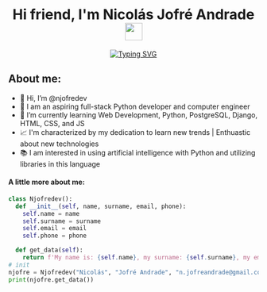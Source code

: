 <h1 align="center"><b>Hi friend, I'm Nicolás Jofré Andrade </b><img src="https://media.giphy.com/media/hvRJCLFzcasrR4ia7z/giphy.gif" width="35"></h1>

<div align="center"><a href="https://git.io/typing-svg"><img src="https://readme-typing-svg.demolab.com?font=Fira+Code&pause=1000&color=4D49F7&center=true&vCenter=true&random=false&width=435&lines=Python+Full+stack+developer;Python+enjoyer;SQL+enjoyer" alt="Typing SVG" /></a></div>

## About me:
<ul>
  <li>👋 Hi, I’m @njofredev</li>
  <li>🐍 I am an aspiring full-stack Python developer and computer engineer  </li>
  <li>🌱 I’m currently learning Web Development, Python, PostgreSQL, Django, HTML, CSS, and JS</li>
  <li>📈 I'm characterized by my dedication to learn new trends | Enthuastic about new technologies </li>
  <li>📚 I am interested in using artificial intelligence with Python and utilizing libraries in this language</li>
</ul>

#### A little more about me:
```python
class Njofredev():
  def __init__(self, name, surname, email, phone):
    self.name = name
    self.surname = surname
    self.email = email
    self.phone = phone

  def get_data(self):
    return f'My name is: {self.name}, my surname: {self.surname}, my email: {self.email} and my phone is: {self.phone}'
# init
njofre = Njofredev("Nicolás", "Jofré Andrade", "n.jofreandrade@gmail.com", "+569 5755 89 66")
print(njofre.get_data())  

```
